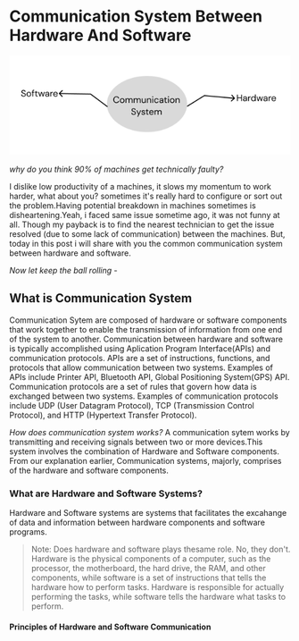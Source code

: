 # Communication System Between Hardware And Software

![Structruce diagram](/main/Cmsdiagram.png "Structruce diagram")

 _why do you think 90% of machines get technically faulty?_

I dislike low productivity of a machines, it slows my momentum to work harder, what about you? sometimes it's really hard to configure or sort out the problem.Having potential breakdown in machines sometimes is disheartening.Yeah, i faced same issue sometime ago, it was not funny at all.
Though my payback is to find the nearest technician to get the issue resolved (due to some lack of communication) between the machines.
But, today in this post i will share with you the common communication system between hardware and software.

_Now let keep the ball rolling_ -

## What is Communication System
Communication Sytem are composed of hardware or software components that work together to enable the transmission of information from one end of the system to another. Communication between hardware and software is typically accomplished using Aplication Program Interface(APIs) and communication protocols. APIs are a set of instructions, functions, and protocols that allow communication between two systems. Examples of APIs include Printer API, Bluetooth API, Global Positioning System(GPS) API. Communication protocols are a set of rules that govern how data is exchanged between two systems. Examples of communication protocols include UDP (User Datagram Protocol), TCP (Transmission Control Protocol), and HTTP (Hypertext Transfer Protocol).

_How does communication system works?_
A communication sytem works by transmitting and receiving signals between two or more devices.This system involves the combination of Hardware and Software components. From our explanation earlier, Communication systems, majorly, comprises of the hardware and software components.

### What are Hardware and Software Systems?

Hardware and Software systems are systems that facilitates the excahange of data and information between hardware components and software programs.
>  Note: Does hardware and software plays thesame role. No, they don't. Hardware is the physical components of a computer, such as the processor, the motherboard, the hard drive, the RAM, and other components, while software is a set of instructions that tells the hardware how to perform tasks. Hardware is responsible for actually performing the tasks, while software tells the hardware what tasks to perform.

#### Principles of Hardware and Software Communication